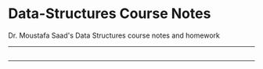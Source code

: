 # Data-Structures Course Notes
Dr. Moustafa Saad's Data Structures course notes and homework

------

<center>
    <img src="https://media0.giphy.com/media/QMHoU66sBXqqLqYvGO/giphy.gif?cid=ecf05e47xvacp5gvg6jldqwaiuuidvdr6u83e1lezds34enu&rid=giphy.gif&ct=g" alt="">
</center>

------
